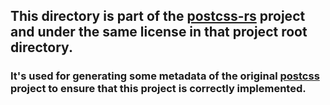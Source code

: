 ## This directory is part of the [postcss-rs](https://github.com/justjavac/postcss-rs) project and under the same license in that project root directory.

### It's used for generating some metadata of the original [postcss](https://github.com/postcss/postcss) project to ensure that this project is correctly implemented.